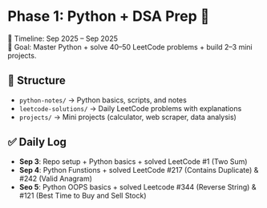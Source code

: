 # Phase 1: Python + DSA Prep 🚀

📅 Timeline: Sep 2025 – Sep 2025  
📌 Goal: Master Python + solve 40–50 LeetCode problems + build 2–3 mini projects.

## 📂 Structure
- `python-notes/` → Python basics, scripts, and notes
- `leetcode-solutions/` → Daily LeetCode problems with explanations
- `projects/` → Mini projects (calculator, web scraper, data analysis)

## ✅ Daily Log
- **Sep 3**: Repo setup + Python basics + solved LeetCode #1 (Two Sum)
- **Sep 4**: Python Funstions + solved LeetCode #217 (Contains Duplicate) & #242 (Valid Anagram)
- **Seo 5**: Python OOPS basics + solved Leetcode #344 (Reverse String) & #121 (Best Time to Buy and Sell Stock)


